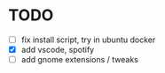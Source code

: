 # TODO

- [ ] fix install script, try in ubuntu docker
- [x] add vscode, spotify
- [ ] add gnome extensions / tweaks
